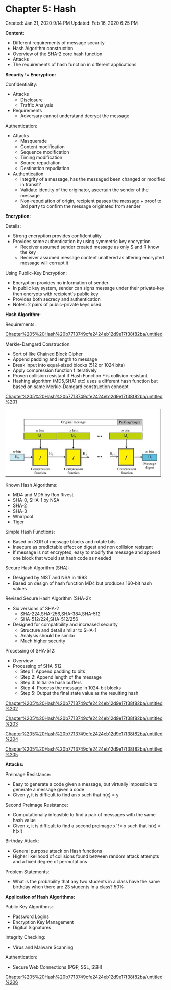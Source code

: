 # Chapter 5: Hash

Created: Jan 31, 2020 9:14 PM
Updated: Feb 16, 2020 6:25 PM

**Content:**

- Different requirements of message security
- Hash Algorithm construction
- Overview of the SHA-2 core hash function
- Attacks
- The requirements of hash function in different applications

**Security != Encryption:**

Confidentiality:

- Attacks
    - Disclosure
    - Traffic Analysis
- Requirements
    - Adversary cannot understand decrypt the message

Authentication:

- Attacks
    - Masquerade
    - Content modification
    - Sequence modification
    - Timing modification
    - Source repudiation
    - Destination repudiation
- Authentication
    - Integrity of a message, has the messaged been changed or modified in transit?
    - Validate identity of the originator, ascertain the sender of the message
    - Non-repudiation of origin, recipient passes the message + proof to 3rd party to confirm the message originated from sender

**Encryption:**

Details:

- Strong encryption provides confidentiality
- Provides some authentication by using symmetric key encryption
    - Receiver assumed sender created message as only S and R know the key
    - Receiver assumed message content unaltered as altering encrypted message will corrupt it

Using Public-Key Encryption:

- Encryption provides no information of sender
- In public key system, sender can signs message under their private-key then encrypts with recipient's public key
- Provides both secrecy and authentication
- Notes: 2 pairs of public-private keys used

**Hash Algorithm:**

Requirements:

[Chapter%205%20Hash%20b7713749cfe2424eb12d9e17f38f82ba/untitled](Chapter%205%20Hash%20b7713749cfe2424eb12d9e17f38f82ba/untitled)

Merkle-Damgard Construction:

- Sort of like Chained Block Cipher
- Append padding and length to message
- Break input into equal-sized blocks (512 or 1024 bits)
- Apply compression function f iteratively
- Proven collision resistant if Hash Function F is collision resistant
- Hashing algorithm (MD5,SHA1 etc) uses a different hash function but based on same Merkle-Damgard construction concept

[Chapter%205%20Hash%20b7713749cfe2424eb12d9e17f38f82ba/untitled%201](Chapter%205%20Hash%20b7713749cfe2424eb12d9e17f38f82ba/untitled%201)

![Chapter%205%20Hash%20b7713749cfe2424eb12d9e17f38f82ba/Annotation_2020-01-31_212918.jpg](Chapter%205%20Hash%20b7713749cfe2424eb12d9e17f38f82ba/Annotation_2020-01-31_212918.jpg)

Known Hash Algorithms:

- MD4 and MD5 by Ron Rivest
- SHA-0, SHA-1 by NSA
- SHA-2
- SHA-3
- Whirlpool
- Tiger

Simple Hash Functions:

- Based on XOR of message blocks and rotate bits
- Insecure as predictable effect on digest and non collision resistant
- If message is not encrypted, easy to modify the message and append one block that would set hash code as needed

Secure Hash Algorithm (SHA):

- Designed by NIST and NSA in 1993
- Based on design of hash function MD4 but produces 160-bit hash values

Revised Secure Hash Algorithm (SHA-2):

- Six versions of SHA-2
    - SHA-224,SHA-256,SHA-384,SHA-512
    - SHA-512/224,SHA-512/256
- Designed for compatibility and increased security
    - Structure and detail similar to SHA-1
    - Analysis should be similar
    - Much higher security

Processing of SHA-512:

- Overview
- Processing of SHA-512
    - Step 1: Append padding to bits
    - Step 2: Append length of the message
    - Step 3: Initialize hash buffers
    - Step 4: Process the message in 1024-bit blocks
    - Step 5: Output the final state value as the resulting hash

[Chapter%205%20Hash%20b7713749cfe2424eb12d9e17f38f82ba/untitled%202](Chapter%205%20Hash%20b7713749cfe2424eb12d9e17f38f82ba/untitled%202)

[Chapter%205%20Hash%20b7713749cfe2424eb12d9e17f38f82ba/untitled%203](Chapter%205%20Hash%20b7713749cfe2424eb12d9e17f38f82ba/untitled%203)

[Chapter%205%20Hash%20b7713749cfe2424eb12d9e17f38f82ba/untitled%204](Chapter%205%20Hash%20b7713749cfe2424eb12d9e17f38f82ba/untitled%204)

[Chapter%205%20Hash%20b7713749cfe2424eb12d9e17f38f82ba/untitled%205](Chapter%205%20Hash%20b7713749cfe2424eb12d9e17f38f82ba/untitled%205)

**Attacks:**

Preimage Resistance:

- Easy to generate a code given a message, but virtually impossible to generate a message given a code
- Given y, it is difficult to find an x such that h(x) = y

Second Preimage Resistance:

- Computationally infeasible to find a pair of messages with the same hash value
- Given x, it is difficult to find a second preimage x' != x such that h(x) = h(x')

Birthday Attack:

- General purpose attack on Hash functions
- Higher likelihood of collisions found between random attack attempts and a fixed degree of permutations

Problem Statements:

- What is the probability that any two students in a class have the same birthday when there are 23 students in a class? 50%

**Application of Hash Algorithms:**

Public Key Algorithms:

- Password Logins
- Encryption Key Management
- Digitial Signatures

Integrity Checking:

- Virus and Malware Scanning

Authentication:

- Secure Web Connections (PGP, SSL, SSH)

[Chapter%205%20Hash%20b7713749cfe2424eb12d9e17f38f82ba/untitled%206](Chapter%205%20Hash%20b7713749cfe2424eb12d9e17f38f82ba/untitled%206)